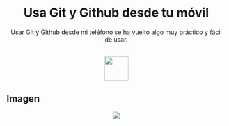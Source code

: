 <h1 align="center">Usa Git y Github desde tu móvil</h1>

<p align="center">Usar Git y Github desde mi teléfono se ha vuelto algo muy práctico y fácil de usar.</p>

<div align="center" style="display: inline_block"><br>
 <img height="55" width="55" src="https://cdn.jsdelivr.net/gh/devicons/devicon/icons/git/git-plain.svg" />        
</div> 


## Imagen        

<div align="center">
<img src="https://i.postimg.cc/q73K5Nvz/IMG-20220910-193721.jpg">
</div>
